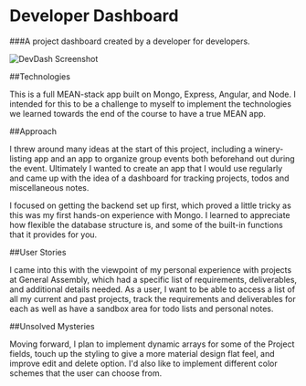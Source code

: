 # Developer Dashboard

###A project dashboard created by a developer for developers.

![DevDash Screenshot](/images/DevDash.png)

##Technologies

This is a full MEAN-stack app built on Mongo, Express, Angular, and Node.  I intended for this to be a challenge to myself to implement the technologies we learned towards the end of the course to have a true MEAN app.

##Approach

I threw around many ideas at the start of this project, including a winery-listing app and an app to organize group events both beforehand out during the event.  Ultimately I wanted to create an app that I would use regularly and came up with the idea of a dashboard for tracking projects, todos and miscellaneous notes.

I focused on getting the backend set up first, which proved a little tricky as this was my first hands-on experience with Mongo.  I learned to appreciate how flexible the database structure is, and some of the built-in functions that it provides for you.

##User Stories

I came into this with the viewpoint of my personal experience with projects at General Assembly, which had a specific list of requirements, deliverables, and additional details needed.  As a user, I want to be able to access a list of all my current and past projects, track the requirements and deliverables for each as well as have a sandbox area for todo lists and personal notes.

##Unsolved Mysteries

Moving forward, I plan to implement dynamic arrays for some of the Project fields, touch up the styling to give a more material design flat feel, and improve edit and delete option.  I'd also like to implement different color schemes that the user can choose from.

